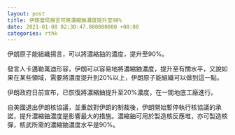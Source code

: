 ```yaml
---
layout: post
title: 伊朗當局揚言可將濃縮鈾濃度提升至90%
date: 2021-01-08 02:30:47.000000000 +08:00
categories: rthk
---
```


伊朗原子能組織揚言，可以將濃縮鈾的濃度，提升至90%。

發言人卡邁勒萬迪形容，伊朗可以容易地將濃縮鈾濃度，提升至有關水平，又說如果在某些領域，需要將濃度提升到20%以上，伊朗原子能組織可以做到這一點。

伊朗政府日前宣布，已恢復將濃縮鈾提升至20%濃度，在一間地底工廠進行。

自美國退出伊朗核協議，並重啟對伊朗的制裁後，伊朗開始暫停執行核協議的承諾，提升濃縮鈾濃度是影響最大的措施。濃縮鈾可用於製造核反應堆，亦可製造核彈，核武所需的濃縮鈾濃度水平是90%。
